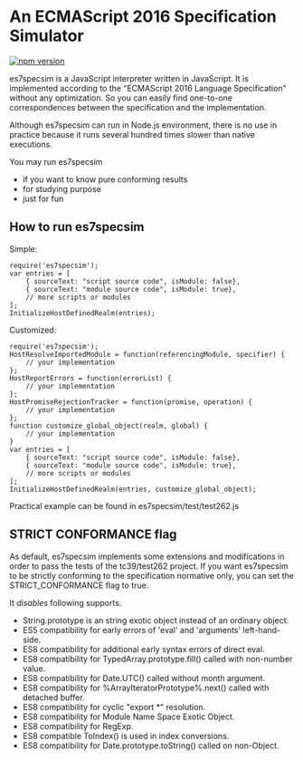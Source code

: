 # An ECMAScript 2016 Specification Simulator

[![npm version](https://badge.fury.io/js/es7specsim.svg)](https://badge.fury.io/js/es7specsim)

es7specsim is a JavaScript interpreter written in JavaScript. It is implemented according to the "ECMAScript 2016 Language Specification" without any optimization. So you can easily find one-to-one correspondences between the specification and the implementation.

Although es7specsim can run in Node.js environment, there is no use in practice because it runs several hundred times slower than native executions.

You may run es7specsim
- if you want to know pure conforming results
- for studying purpose
- just for fun

How to run es7specsim
-----------------------
Simple:
```
require('es7specsim');
var entries = [
    { sourceText: "script source code", isModule: false},
    { sourceText: "module source code", isModule: true},
    // more scripts or modules
];
InitializeHostDefinedRealm(entries);
```

Customized:
```
require('es7specsim');
HostResolveImportedModule = function(referencingModule, specifier) {
    // your implementation
};
HostReportErrors = function(errorList) {
    // your implementation
};
HostPromiseRejectionTracker = function(promise, operation) {
    // your implementation
};
function customize_global_object(realm, global) {
    // your implementation
}
var entries = [
    { sourceText: "script source code", isModule: false},
    { sourceText: "module source code", isModule: true},
    // more scripts or modules
];
InitializeHostDefinedRealm(entries, customize_global_object);
```

Practical example can be found in es7specsim/test/test262.js



STRICT CONFORMANCE flag
-----------------------
As default, es7specsim implements some extensions and modifications in order to pass the tests of the tc39/test262 project. If you want es7specsim to be strictly conforming to the specification normative only, you can set the STRICT_CONFORMANCE flag to true.

It *disables* following supports.
- String.prototype is an string exotic object instead of an ordinary object.
- ES5 compatibility for early errors of 'eval' and 'arguments' left-hand-side.
- ES8 compatibility for additional early syntax errors of direct eval.
- ES8 compatibility for TypedArray.prototype.fill() called with non-number value.
- ES8 compatibility for Date.UTC() called without month argument.
- ES8 compatibility for %ArrayIteratorPrototype%.next() called with detached buffer.
- ES8 compatibility for cyclic "export *" resolution.
- ES8 compatibility for Module Name Space Exotic Object.
- ES8 compatibility for RegExp.
- ES8 compatible ToIndex() is used in index conversions.
- ES8 compatibility for Date.prototype.toString() called on non-Object.

